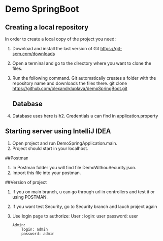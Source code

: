 # Demo SpringBoot

  ## Creating a local repository
In order to create a local copy of the project you need:
1. Download and install the last version of Git https://git-scm.com/downloads
2. Open a terminal and go to the directory where you want to clone the files. 
3. Run the following command. Git automatically creates a folder with the repository name and downloads the files there.
    git clone https://github.com/olexandrduplava/demoSpringBoot.git
    
    ## Database
1. Database uses here is h2. Credentials u can find in application.property

  ## Starting server using IntelliJ IDEA
1.  Open project and run DemoSpringApplication.main.
2.  Project should start in your localhost.

  ##Postman
1. In Postman folder you will find file DemoWithouSecurity.json.
2. Import this file into your postman.

  ##Version of project
1. If you on main branch, u can go through url in controllers and test it or using POSTMAN.
2. If you want test Security, go to Security branch and lauch project again
3.  Use login page to authorize:
        User : 
            login: user
            password: user
            
        Admin: 
            login: admin
            password: admin
